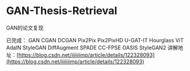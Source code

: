 # GAN-Thesis-Retrieval
GAN的论文复现

已完成：
GAN
CGAN
DCGAN
Pix2Pix
Pix2PixHD
U-GAT-IT
Hourglass
ViT
AdaIN
StyleGAN
DiffAugment
SPADE
CC-FPSE
OASIS
StyleGAN2
讲解地址：[https://blog.csdn.net/iiiiiiimp/article/details/122328093](https://blog.csdn.net/iiiiiiimp/article/details/122328093)
